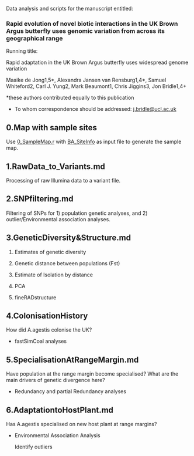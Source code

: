 Data analysis and scripts for the manuscript entitled: 

### Rapid evolution of novel biotic interactions in the UK Brown Argus butterfly uses genomic variation from across its geographical range


Running title:

Rapid adaptation in the UK Brown Argus butterfly uses widespread genome variation  
 

Maaike de Jong1,5*, Alexandra Jansen van Rensburg1,4*, Samuel Whiteford2, Carl J. Yung2, Mark Beaumont1, Chris Jiggins3, Jon Bridle1,4+

*these authors contributed equally to this publication 
+ To whom correspondence should be addressed: j.bridle@ucl.ac.uk



## 0.Map with sample sites

Use [0_SampleMap.r](https://github.com/alexjvr1/BrownArgus_PopGenMS_MolEcol/blob/main/Scripts/0_SampleMap.r) with [BA_SiteInfo](https://github.com/alexjvr1/BrownArgus_PopGenMS_MolEcol/blob/main/Files/BA_SiteInfo) as input file to generate the sample map. 

## 1.RawData_to_Variants.md

Processing of raw Illumina data to a variant file. 

## 2.SNPfiltering.md

Filtering of SNPs for 1) population genetic analyses, and 2) outlier/Environmental association analyses. 

## 3.GeneticDiversity&Structure.md

1) Estimates of genetic diversity

2) Genetic distance between populations (Fst)

3) Estimate of Isolation by distance

4) PCA

5) fineRADstructure

## 4.ColonisationHistory

How did A.agestis colonise the UK? 

  - fastSimCoal analyses


## 5.SpecialisationAtRangeMargin.md

Have population at the range margin become specialised? What are the main drivers of genetic divergence here? 

   - Redundancy and partial Redundancy analyses


## 6.AdaptationtoHostPlant.md

Has A.agestis specialised on new host plant at range margins? 

   - Environmental Association Analysis
      
      Identify outliers 
